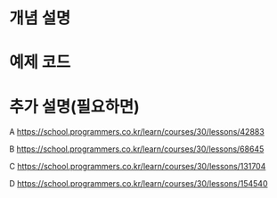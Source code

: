 # 개념 설명
# 예제 코드
# 추가 설명(필요하면)

A
https://school.programmers.co.kr/learn/courses/30/lessons/42883

B
https://school.programmers.co.kr/learn/courses/30/lessons/68645

C
https://school.programmers.co.kr/learn/courses/30/lessons/131704

D
https://school.programmers.co.kr/learn/courses/30/lessons/154540
